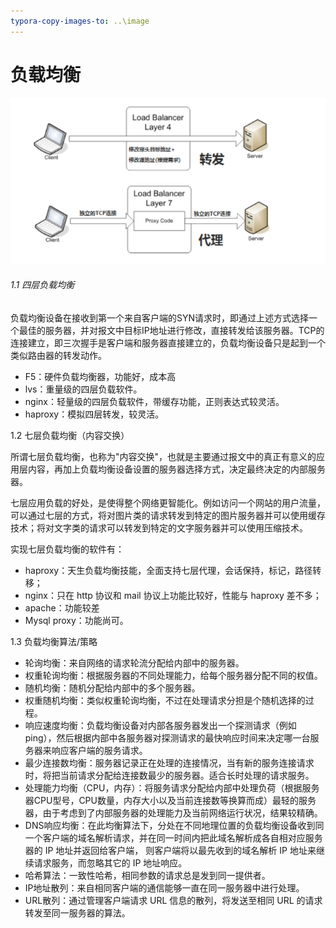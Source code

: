 ```yaml
---
typora-copy-images-to: ..\image
---
```


# 负载均衡

![1568781124777](../image/1568781124777.png)

###### 1.1 四层负载均衡

负载均衡设备在接收到第一个来自客户端的SYN请求时，即通过上述方式选择一个最佳的服务器，并对报文中目标IP地址进行修改，直接转发给该服务器。TCP的连接建立，即三次握手是客户端和服务器直接建立的，负载均衡设备只是起到一个类似路由器的转发动作。

- F5：硬件负载均衡器，功能好，成本高
- lvs：重量级的四层负载软件。
- nginx：轻量级的四层负载软件，带缓存功能，正则表达式较灵活。
- haproxy：模拟四层转发，较灵活。



1.2 七层负载均衡（内容交换）

所谓七层负载均衡，也称为"内容交换"，也就是主要通过报文中的真正有意义的应用层内容，再加上负载均衡设备设置的服务器选择方式，决定最终决定的内部服务器。

七层应用负载的好处，是使得整个网络更智能化。例如访问一个网站的用户流量，可以通过七层的方式，将对图片类的请求转发到特定的图片服务器并可以使用缓存技术；将对文字类的请求可以转发到特定的文字服务器并可以使用压缩技术。 

实现七层负载均衡的软件有：

- haproxy：天生负载均衡技能，全面支持七层代理，会话保持，标记，路径转移；
- nginx：只在 http 协议和 mail 协议上功能比较好，性能与 haproxy 差不多；
- apache：功能较差
- Mysql proxy：功能尚可。 





1.3 负载均衡算法/策略

- 轮询均衡：来自网络的请求轮流分配给内部中的服务器。
- 权重轮询均衡：根据服务器的不同处理能力，给每个服务器分配不同的权值。
- 随机均衡：随机分配给内部中的多个服务器。
- 权重随机均衡：类似权重轮询均衡，不过在处理请求分担是个随机选择的过程。
- 响应速度均衡：负载均衡设备对内部各服务器发出一个探测请求（例如ping），然后根据内部中各服务器对探测请求的最快响应时间来决定哪一台服务器来响应客户端的服务请求。
- 最少连接数均衡：服务器记录正在处理的连接情况，当有新的服务连接请求时，将把当前请求分配给连接数最少的服务器。适合长时处理的请求服务。
- 处理能力均衡（CPU，内存）：将服务请求分配给内部中处理负荷（根据服务器CPU型号，CPU数量，内存大小以及当前连接数等换算而成）最轻的服务器，由于考虑到了内部服务器的处理能力及当前网络运行状况，结果较精确。
- DNS响应均衡：在此均衡算法下，分处在不同地理位置的负载均衡设备收到同一个客户端的域名解析请求，并在同一时间内把此域名解析成各自相对应服务器的 IP 地址并返回给客户端， 则客户端将以最先收到的域名解析 IP 地址来继续请求服务，而忽略其它的 IP 地址响应。 
- 哈希算法：一致性哈希，相同参数的请求总是发到同一提供者。
- IP地址散列：来自相同客户端的通信能够一直在同一服务器中进行处理。
- URL散列：通过管理客户端请求 URL 信息的散列，将发送至相同 URL 的请求转发至同一服务器的算法。 
